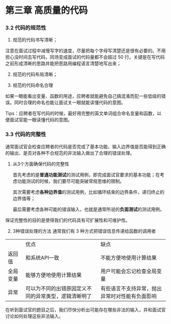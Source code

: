# 第三章 高质量的代码

### 3.2 代码的规范性
1. 规范的代码书写清晰；
   
 注意在面试过程中减慢写字的速度，尽量把每个字母写清楚还是很有必要的。不用担心没时间去写代码，同场变成面试的代码量都不会超过 50 行。关键是在写代码之前形成清晰的思路并能把思路用编程语言清楚地写出来；

2. 规范的代码布局清晰；
   
3. 规范的代码命名合理
   
 如果一眼能看出变量、函数的用途，应聘者就能避免自己搞混淆而犯一些低级的错误。同时合理的命名也能让面试关一眼就能读懂代码的意图。

Tips：应聘者在写代码的时候，最好用完整的英文单词组合命名变量和函数，以便面试官能一眼读懂代码的意图。

### 3.3 代码的完整性
通常面试官会检查应聘者的代码是否完成了基本功能、输入边界值是否能得到正确的输出、是否对各种不合规范的非法输入做出了合理的错误处理。

1. 从3个方面确保代码的完整性

   首先考虑的是**普通功能测试**的测试用例，即完成面试官要求的基本功能；在考虑功能测试的时候，我们要尽可能突破常规思维的限制。

   其次需要考虑**各种边界值**的测试用例，比如循环结束的边界条件，递归终止的边界值等；

   最后需要考虑各种可能的错误输入，也就是通常所说的**负面测试**的测试用例。

保证完整性的目的是使得我们的代码具有可扩展性和可维护性。

2. 3种错误处理的方法
   通常我们有 3 种方式把错误信息传递给函数的调用者

<table>
   <tr>
      <td> </td><td>优点</td><td>缺点</td>
   </tr>
   <tr>
      <td>返回值</td><td>和系统API一致</td><td>不能方便地使用计算结果</td>
   </tr>
   <tr>
      <td>全局变量</td><td>能够方便地使用计算结果</td><td>用户可能会忘记检查全局变量</td>
   </tr>
   <tr>
      <td>异常</td><td>可以为不同的出错原因定义不同的异常类型，逻辑清晰明了</td><td>有些语言不支持异常，抛出异常时对性能有负面影响</td>
   </tr>
</table>

在听到面试官的题目之后，我们尽快分析出可能存在哪些非法的输入，并和面试官讨论如何处理这些非法输入。


   
